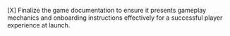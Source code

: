 [X] Finalize the game documentation to ensure it presents gameplay mechanics and onboarding instructions effectively for a successful player experience at launch.